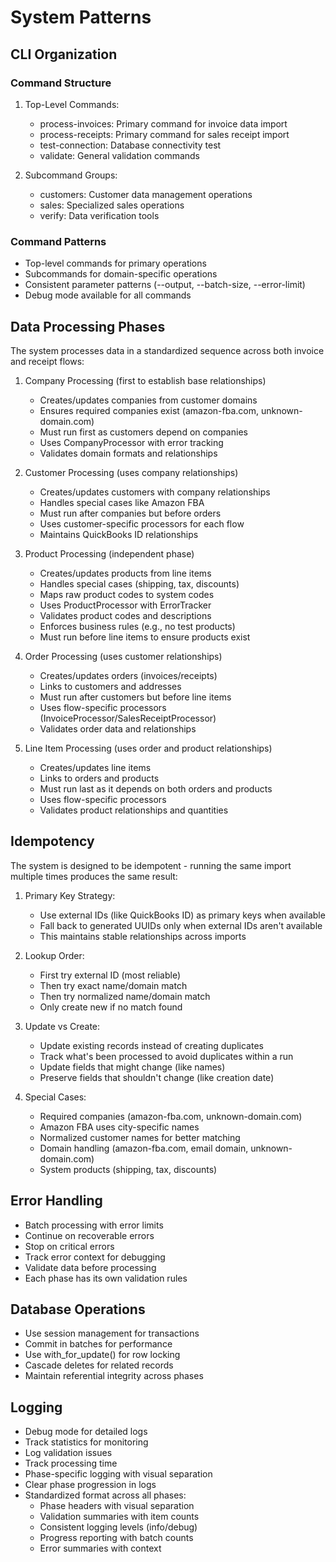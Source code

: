 # System Patterns

## CLI Organization

### Command Structure
1. Top-Level Commands:
   - process-invoices: Primary command for invoice data import
   - process-receipts: Primary command for sales receipt import
   - test-connection: Database connectivity test
   - validate: General validation commands

2. Subcommand Groups:
   - customers: Customer data management operations
   - sales: Specialized sales operations
   - verify: Data verification tools

### Command Patterns
- Top-level commands for primary operations
- Subcommands for domain-specific operations
- Consistent parameter patterns (--output, --batch-size, --error-limit)
- Debug mode available for all commands

## Data Processing Phases
The system processes data in a standardized sequence across both invoice and receipt flows:

1. Company Processing (first to establish base relationships)
   - Creates/updates companies from customer domains
   - Ensures required companies exist (amazon-fba.com, unknown-domain.com)
   - Must run first as customers depend on companies
   - Uses CompanyProcessor with error tracking
   - Validates domain formats and relationships

2. Customer Processing (uses company relationships)
   - Creates/updates customers with company relationships
   - Handles special cases like Amazon FBA
   - Must run after companies but before orders
   - Uses customer-specific processors for each flow
   - Maintains QuickBooks ID relationships

3. Product Processing (independent phase)
   - Creates/updates products from line items
   - Handles special cases (shipping, tax, discounts)
   - Maps raw product codes to system codes
   - Uses ProductProcessor with ErrorTracker
   - Validates product codes and descriptions
   - Enforces business rules (e.g., no test products)
   - Must run before line items to ensure products exist

4. Order Processing (uses customer relationships)
   - Creates/updates orders (invoices/receipts)
   - Links to customers and addresses
   - Must run after customers but before line items
   - Uses flow-specific processors (InvoiceProcessor/SalesReceiptProcessor)
   - Validates order data and relationships

5. Line Item Processing (uses order and product relationships)
   - Creates/updates line items
   - Links to orders and products
   - Must run last as it depends on both orders and products
   - Uses flow-specific processors
   - Validates product relationships and quantities

## Idempotency
The system is designed to be idempotent - running the same import multiple times produces the same result:

1. Primary Key Strategy:
   - Use external IDs (like QuickBooks ID) as primary keys when available
   - Fall back to generated UUIDs only when external IDs aren't available
   - This maintains stable relationships across imports

2. Lookup Order:
   - First try external ID (most reliable)
   - Then try exact name/domain match
   - Then try normalized name/domain match
   - Only create new if no match found

3. Update vs Create:
   - Update existing records instead of creating duplicates
   - Track what's been processed to avoid duplicates within a run
   - Update fields that might change (like names)
   - Preserve fields that shouldn't change (like creation date)

4. Special Cases:
   - Required companies (amazon-fba.com, unknown-domain.com)
   - Amazon FBA uses city-specific names
   - Normalized customer names for better matching
   - Domain handling (amazon-fba.com, email domain, unknown-domain.com)
   - System products (shipping, tax, discounts)

## Error Handling
- Batch processing with error limits
- Continue on recoverable errors
- Stop on critical errors
- Track error context for debugging
- Validate data before processing
- Each phase has its own validation rules

## Database Operations
- Use session management for transactions
- Commit in batches for performance
- Use with_for_update() for row locking
- Cascade deletes for related records
- Maintain referential integrity across phases

## Logging
- Debug mode for detailed logs
- Track statistics for monitoring
- Log validation issues
- Track processing time
- Phase-specific logging with visual separation
- Clear phase progression in logs
- Standardized format across all phases:
  * Phase headers with visual separation
  * Validation summaries with item counts
  * Consistent logging levels (info/debug)
  * Progress reporting with batch counts
  * Error summaries with context
